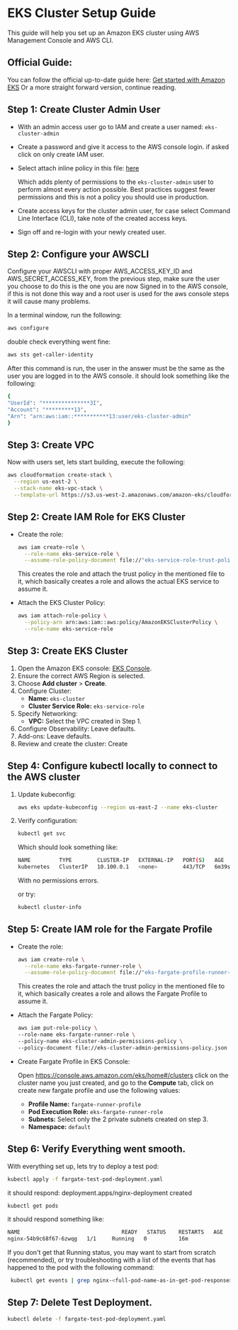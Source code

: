 # EKS Cluster Setup Guide

This guide will help you set up an Amazon EKS cluster using AWS Management Console and AWS CLI.
## Official Guide:
You can follow the official up-to-date guide here:
[Get started with Amazon EKS](https://docs.aws.amazon.com/eks/latest/userguide/getting-started-console.html)
Or a more straight forward version, continue reading.

## Step 1: Create Cluster Admin User
- With an admin access user go to IAM and create a user named: `eks-cluster-admin`
- Create a password and give it access to the AWS console login. if asked click on only create IAM user.
- Select attach inline policy in this file: [here](infrastructure/providers/aws/policies/eks-cluster-admin-permissions-policy.json)

  Which adds plenty of permissions to the `eks-cluster-admin` user to perform almost every action possible.
    Best practices suggest fewer permissions and this is not a policy you should use in production.

- Create access keys for the cluster admin user, for case select Command Line Interface (CLI), take note of the created access keys.
- Sign off and re-login with your newly created user.

## Step 2: Configure your AWSCLI
Configure your AWSCLI with proper AWS_ACCESS_KEY_ID and AWS_SECRET_ACCESS_KEY, from the previous step, make sure the user you choose to do this is the one you are now Signed in to the AWS console, if this is not done this
way and a root user is used for the aws console steps it will cause many problems.

In a terminal window, run the following:
```sh
aws configure
```
double check everything went fine:

```sh
aws sts get-caller-identity
```
After this command is run, the user in the answer must be the same as the user you are logged in to the AWS console. it should look something like the following:

```sh
{
"UserId": "***************3I",
"Account": "*********13",
"Arn": "arn:aws:iam::***********13:user/eks-cluster-admin"
}
```

## Step 3: Create VPC
Now with users set, lets start building, execute the following:
```sh
aws cloudformation create-stack \
  --region us-east-2 \
  --stack-name eks-vpc-stack \
  --template-url https://s3.us-west-2.amazonaws.com/amazon-eks/cloudformation/2020-10-29/amazon-eks-vpc-private-subnets.yaml
```

## Step 2: Create IAM Role for EKS Cluster

- Create the role:

    ```sh
    aws iam create-role \
      --role-name eks-service-role \
      --assume-role-policy-document file://"eks-service-role-trust-policy.json"
    ```
    This creates the role and attach the trust policy in the mentioned file to it, which basically creates a role and allows the actual EKS service to assume it.


- Attach the EKS Cluster Policy:

    ```sh
    aws iam attach-role-policy \
      --policy-arn arn:aws:iam::aws:policy/AmazonEKSClusterPolicy \
      --role-name eks-service-role
    ```

## Step 3: Create EKS Cluster

1. Open the Amazon EKS console: [EKS Console](https://console.aws.amazon.com/eks/home#/clusters).
2. Ensure the correct AWS Region is selected.
3. Choose **Add cluster** > **Create**.
4. Configure Cluster:
    - **Name:** `eks-cluster`
    - **Cluster Service Role:** `eks-service-role`
5. Specify Networking:
    - **VPC:** Select the VPC created in Step 1.
6. Configure Observability: Leave defaults.
7. Add-ons: Leave defaults.
7. Review and create the cluster: Create

## Step 4: Configure kubectl locally to connect to the AWS cluster

1. Update kubeconfig:

    ```sh
    aws eks update-kubeconfig --region us-east-2 --name eks-cluster
    ```

2. Verify configuration:

    ```sh
    kubectl get svc
    ```
    Which should look something like:
    ```sh
    NAME         TYPE        CLUSTER-IP   EXTERNAL-IP   PORT(S)   AGE
    kubernetes   ClusterIP   10.100.0.1   <none>        443/TCP   6m39s
   ```
    With no permissions errors.

    or try:
    ```sh
    kubectl cluster-info
    ```

## Step 5: Create IAM role for the Fargate Profile

- Create the role:

    ```sh
    aws iam create-role \
      --role-name eks-fargate-runner-role \
      --assume-role-policy-document file://"eks-fargate-profile-runner-trust-policy"
    ```
  This creates the role and attach the trust policy in the mentioned file to it, which basically creates a role and allows the Fargate Profile to assume it.

-   Attach the Fargate Policy:

    ```sh
    aws iam put-role-policy \
    --role-name eks-fargate-runner-role \
    --policy-name eks-cluster-admin-permissions-policy \
    --policy-document file://eks-cluster-admin-permissions-policy.json
    ```

- Create Fargate Profile in EKS Console:

    Open  https://console.aws.amazon.com/eks/home#/clusters click on the cluster name you just created, and go to the **Compute** tab, click on create new fargate profile and use the following values:
  - **Profile Name:** `fargate-runner-profile`
  - **Pod Execution Role:** `eks-fargate-runner-role`
  - **Subnets:** Select only the 2 private subnets created on step 3.
  - **Namespace:** `default`

## Step 6: Verify Everything went smooth.

With everything set up, lets try to deploy a test pod:

```sh
kubectl apply -f fargate-test-pod-deployment.yaml
```
it should respond:
deployment.apps/nginx-deployment created

```sh
kubectl get pods
```

it should respond something like:
```sh
NAME                                READY   STATUS    RESTARTS   AGE
nginx-54b9c68f67-6zwqg   1/1     Running   0          16m
```

If you don't get that Running status, you may want to start from scratch (recommended), or try troubleshooting with a list of the events that has happened to the pod with the following command:


```sh
 kubectl get events | grep nginx-<full-pod-name-as-in-get-pod-response>
```

## Step 7: Delete Test Deployment.

```sh
kubectl delete -f fargate-test-pod-deployment.yaml  
```